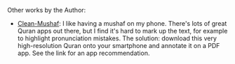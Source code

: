 Other works by the Author:
- [Clean-Mushaf](https://github.com/haqihaq2023/Clean-Mushaf): I like having a mushaf on my phone. There's lots of great Quran apps out there, but I find it's hard to mark up the text, for example to highlight pronunciation mistakes. The solution: download this very high-resolution Quran onto your smartphone and annotate it on a PDF app. See the link for an app recommendation.